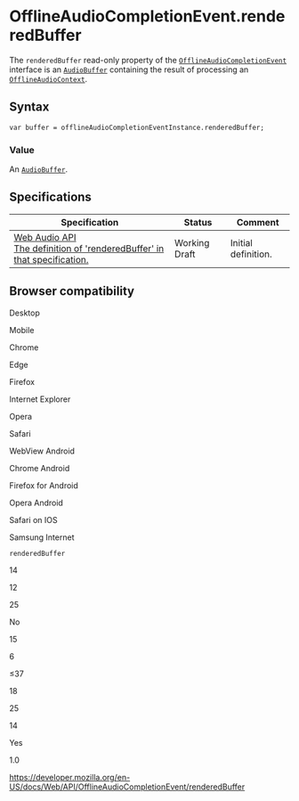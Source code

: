 # OfflineAudioCompletionEvent.renderedBuffer

The `renderedBuffer` read-only property of the [`OfflineAudioCompletionEvent`](../offlineaudiocompletionevent) interface is an [`AudioBuffer`](../audiobuffer) containing the result of processing an [`OfflineAudioContext`](../offlineaudiocontext).

## Syntax

    var buffer = offlineAudioCompletionEventInstance.renderedBuffer;

### Value

An [`AudioBuffer`](../audiobuffer).

## Specifications

<table><thead><tr class="header"><th>Specification</th><th>Status</th><th>Comment</th></tr></thead><tbody><tr class="odd"><td><a href="https://webaudio.github.io/web-audio-api/#dom-offlineaudiocompletionevent-renderedbuffer">Web Audio API<br />
<span class="small">The definition of 'renderedBuffer' in that specification.</span></a></td><td><span class="spec-wd">Working Draft</span></td><td>Initial definition.</td></tr></tbody></table>

## Browser compatibility

Desktop

Mobile

Chrome

Edge

Firefox

Internet Explorer

Opera

Safari

WebView Android

Chrome Android

Firefox for Android

Opera Android

Safari on IOS

Samsung Internet

`renderedBuffer`

14

12

25

No

15

6

≤37

18

25

14

Yes

1.0

<a href="https://developer.mozilla.org/en-US/docs/Web/API/OfflineAudioCompletionEvent/renderedBuffer" class="_attribution-link">https://developer.mozilla.org/en-US/docs/Web/API/OfflineAudioCompletionEvent/renderedBuffer</a>
